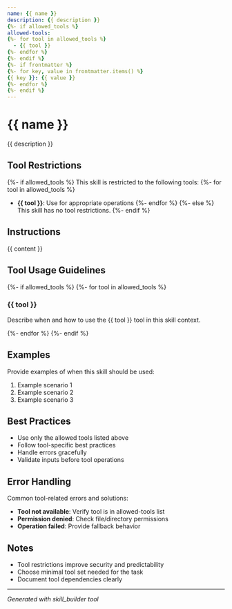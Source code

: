 ```yaml
---
name: {{ name }}
description: {{ description }}
{%- if allowed_tools %}
allowed-tools:
{%- for tool in allowed_tools %}
  - {{ tool }}
{%- endfor %}
{%- endif %}
{%- if frontmatter %}
{%- for key, value in frontmatter.items() %}
{{ key }}: {{ value }}
{%- endfor %}
{%- endif %}
---
```


# {{ name }}

{{ description }}

## Tool Restrictions

{%- if allowed_tools %}
This skill is restricted to the following tools:
{%- for tool in allowed_tools %}
- **{{ tool }}**: Use for appropriate operations
{%- endfor %}
{%- else %}
This skill has no tool restrictions.
{%- endif %}

## Instructions

{{ content }}

## Tool Usage Guidelines

{%- if allowed_tools %}
{%- for tool in allowed_tools %}

### {{ tool }}

Describe when and how to use the {{ tool }} tool in this skill context.

{%- endfor %}
{%- endif %}

## Examples

Provide examples of when this skill should be used:

1. Example scenario 1
2. Example scenario 2
3. Example scenario 3

## Best Practices

- Use only the allowed tools listed above
- Follow tool-specific best practices
- Handle errors gracefully
- Validate inputs before tool operations

## Error Handling

Common tool-related errors and solutions:

- **Tool not available**: Verify tool is in allowed-tools list
- **Permission denied**: Check file/directory permissions
- **Operation failed**: Provide fallback behavior

## Notes

- Tool restrictions improve security and predictability
- Choose minimal tool set needed for the task
- Document tool dependencies clearly

---

*Generated with skill_builder tool*
